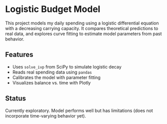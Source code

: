 # Logistic Budget Model

This project models my daily spending using a logistic differential equation with a decreasing carrying capacity. It compares theoretical predictions to real data, and explores curve fitting to estimate model parameters from past behavior.

## Features

- Uses `solve_ivp` from SciPy to simulate logistic decay
- Reads real spending data using `pandas`
- Calibrates the model with parameter fitting
- Visualizes balance vs. time with Plotly

## Status

Currently exploratory. Model performs well but has limitations (does not incorporate time-varying behavior yet).